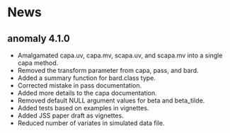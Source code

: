 #  **News**

## anomaly 4.1.0

- Amalgamated capa.uv, capa.mv, scapa.uv, and scapa.mv into a single capa method.
- Removed the transform parameter from capa, pass, and bard.
- Added a summary function for bard.class type.
- Corrected mistake in pass documentation.
- Added more details to the capa documentation.
- Removed default NULL argument values for beta and beta_tilde.
- Added tests based on examples in vignettes.
- Added JSS paper draft as vignettes.
- Reduced number of variates in simulated data file.






